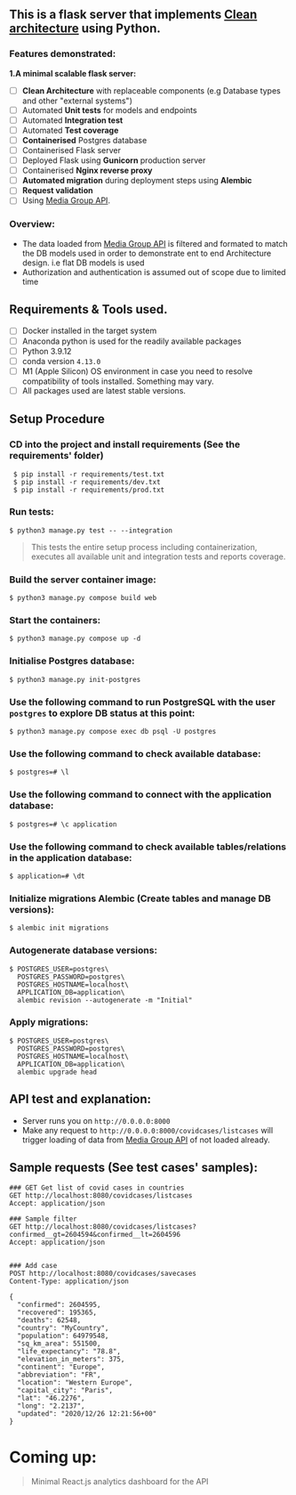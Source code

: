 ## This is a flask server that implements [Clean architecture](https://blog.cleancoder.com/uncle-bob/2012/08/13/the-clean-architecture.html "Clean architecture") using Python.

### Features demonstrated:

**1.A minimal scalable flask server:**

- [ ] **Clean Architecture** with replaceable components (e.g Database types and other "external systems")
- [ ] Automated **Unit tests** for models and endpoints
- [ ] Automated **Integration test**
- [ ] Automated **Test coverage**
- [ ] **Containerised** Postgres database
- [ ] Containerised Flask server
- [ ] Deployed Flask using **Gunicorn** production server
- [ ] Containerised **Nginx reverse proxy**
- [ ] **Automated migration** during deployment steps using **Alembic**
- [ ] **Request validation**
- [ ] Using [Media Group API](https://github.com/M-Media-Group/Covid-19-API).

### Overview:

- The data loaded from  [Media Group API](https://github.com/M-Media-Group/Covid-19-API) is filtered and formated to match the DB models used in order to demonstrate ent to end Architecture design.
  i.e flat DB models is used
- Authorization and authentication is assumed out of scope due to limited time

## Requirements & Tools used.

- [ ] Docker installed in the target system
- [ ] Anaconda python is used for the readily available packages
- [ ] Python 3.9.12
- [ ] conda version ```4.13.0```
- [ ] M1 (Apple Silicon) OS environment in case you need to resolve compatibility of tools installed. Something may vary.
- [ ] All packages used are latest stable versions.

## Setup Procedure

### CD into the project and install requirements (See the requirements' folder)

```shell
 $ pip install -r requirements/test.txt
 $ pip install -r requirements/dev.txt
 $ pip install -r requirements/prod.txt
```

### Run tests:

```shell
$ python3 manage.py test -- --integration
```

> This tests the entire setup process including containerization, executes all available unit and integration tests and reports coverage.

### Build the server container image:

```shell
$ python3 manage.py compose build web
```

### Start the containers:

```shell
$ python3 manage.py compose up -d
```

### Initialise Postgres database:

```shell
$ python3 manage.py init-postgres
```

### Use the following command to run PostgreSQL with the user ```postgres``` to explore DB status at this point:

```shell
$ python3 manage.py compose exec db psql -U postgres
```

### Use the following command to check available database:

```shell
$ postgres=# \l
```

### Use the following command to connect with the application database:

```shell
$ postgres=# \c application
```

### Use the following command to check available tables/relations in the application database:

```shell
$ application=# \dt
 ```

### Initialize migrations Alembic (Create tables and manage DB versions):

```shell
$ alembic init migrations
```

### Autogenerate database versions:

```shell
$ POSTGRES_USER=postgres\
  POSTGRES_PASSWORD=postgres\
  POSTGRES_HOSTNAME=localhost\
  APPLICATION_DB=application\
  alembic revision --autogenerate -m "Initial"
```

### Apply migrations:

```shell
$ POSTGRES_USER=postgres\
  POSTGRES_PASSWORD=postgres\
  POSTGRES_HOSTNAME=localhost\
  APPLICATION_DB=application\
  alembic upgrade head
```

## API test and explanation:

- Server runs you on ```http://0.0.0.0:8000```
- Make any request to ```http://0.0.0.0:8000/covidcases/listcases``` will trigger loading of data from [Media Group API](https://github.com/M-Media-Group/Covid-19-API) of not loaded already.

## Sample requests (See test cases' samples):

```http request
### GET Get list of covid cases in countries
GET http://localhost:8080/covidcases/listcases
Accept: application/json

### Sample filter
GET http://localhost:8080/covidcases/listcases?confirmed__gt=2604594&confirmed__lt=2604596
Accept: application/json


### Add case
POST http://localhost:8080/covidcases/savecases
Content-Type: application/json

{
  "confirmed": 2604595,
  "recovered": 195365,
  "deaths": 62548,
  "country": "MyCountry",
  "population": 64979548,
  "sq_km_area": 551500,
  "life_expectancy": "78.8",
  "elevation_in_meters": 375,
  "continent": "Europe",
  "abbreviation": "FR",
  "location": "Western Europe",
  "capital_city": "Paris",
  "lat": "46.2276",
  "long": "2.2137",
  "updated": "2020/12/26 12:21:56+00"
}

```

# Coming up:

> Minimal React.js analytics dashboard for the API